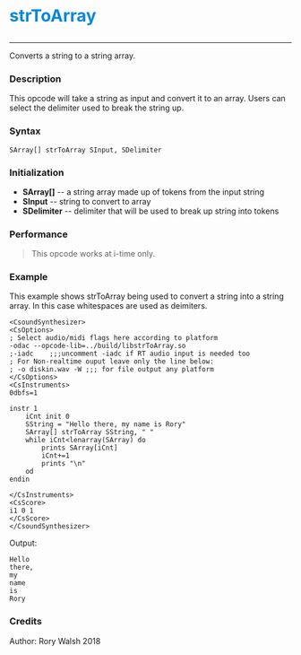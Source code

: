 <p style="font-size:30px;color:hsl(204, 90%, 45%)"><b>strToArray</b></p>

----
Converts a string to a string array.

### Description
This opcode will take a string as input and convert it to an array. Users can select the delimiter used to break the string up.     

### Syntax
```csound
SArray[] strToArray SInput, SDelimiter
```

### Initialization

* **SArray[]** -- a string array made up of tokens from the input string
* **SInput** -- string to convert to array
* **SDelimiter** -- delimiter that will be used to break up string into tokens 

### Performance

> This opcode works at i-time only. 

### Example
This example shows strToArray being used to convert a string into a string array. In this case whitespaces are used as deimiters. 

```csound
<CsoundSynthesizer>
<CsOptions>
; Select audio/midi flags here according to platform
-odac --opcode-lib=../build/libstrToArray.so
;-iadc    ;;;uncomment -iadc if RT audio input is needed too
; For Non-realtime ouput leave only the line below:
; -o diskin.wav -W ;;; for file output any platform
</CsOptions>
<CsInstruments>
0dbfs=1

instr 1
    iCnt init 0
    SString = "Hello there, my name is Rory"
    SArray[] strToArray SString, " "
    while iCnt<lenarray(SArray) do
        prints SArray[iCnt]
        iCnt+=1
        prints "\n"
    od
endin

</CsInstruments>
<CsScore>
i1 0 1
</CsScore>
</CsoundSynthesizer>
```

Output:

```
Hello
there,
my
name
is
Rory
```

### Credits
Author: Rory Walsh
2018
